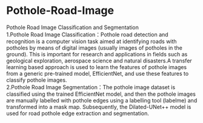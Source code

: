 # Pothole-Road-Image
Pothole Road Image Classification and Segmentation  
1.Pothole Road Image Classification：Pothole road detection and recognition is a computer vision task aimed at identifying roads with potholes by means of digital images (usually images of potholes in the ground). This is important for research and applications in fields such as geological exploration, aerospace science and natural disasters.A transfer learning based approach is used to learn the features of pothole images from a generic pre-trained model, EfficientNet, and use these features to classify pothole images.  
2.Pothole Road Image Segmentation：The pothole image dataset is classified using the trained EfficientNet model, and then the pothole images are manually labelled with pothole edges using a labelling tool (labelme) and transformed into a mask map. Subsequently, the Dilated-UNet++ model is used for road pothole edge extraction and segmentation.
